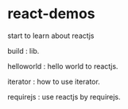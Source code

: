 # react-demos
start to learn about reactjs

build : lib.

helloworld : hello world to reactjs.

iterator : how to use iterator.

requirejs : use reactjs by requirejs.
